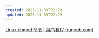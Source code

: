 ```yaml
---
created: 2023-11-03T22:29
updated: 2023-11-03T22:29
---
```

[Linux chmod 命令 | 菜鸟教程 (runoob.com)](https://www.runoob.com/linux/linux-comm-chmod.html)